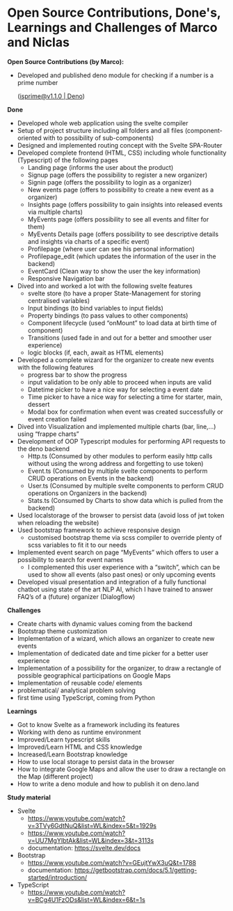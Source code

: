 # Open Source Contributions, Done's, Learnings and Challenges of Marco and Niclas

**Open Source Contributions (by Marco):**

- Developed and published deno module for checking if a number is a prime number
    
    ([isprime@v1.1.0 | Deno](https://deno.land/x/isprime@v1.1.0))

**Done**

- Developed whole web application using the svelte compiler
- Setup of project structure including all folders and all files (component-oriented with to possibility of sub-components)
- Designed and implemented routing concept with the Svelte SPA-Router
- Developed complete frontend (HTML, CSS) including whole functionality (Typescript) of the following pages
    - Landing page (informs the user about the product)
    - Signup page (offers the possibility to register a new organizer)
    - Signin page (offers the possibility to login as a organizer)
    - New events page (offers to possibility to create a new event as a organizer)
    - Insights page (offers possibility to gain insights into released events via multiple charts)
    - MyEvents page (offers possibility to see all events and filter for them)
    - MyEvents Details page (offers possibility to see descriptive details and insights via charts of a specific event)
    - Profilepage (where user can see his personal information) 
    - Profilepage_edit (which updates the information of the user in the backend) 
    - EventCard (Clean way to show the user the key information) 
    - Responsive Navigation bar
- Dived into and worked a lot with the following svelte features
    - svelte store (to have a proper State-Management for storing centralised variables)
    - Input bindings (to bind variables to input fields)
    - Property bindings (to pass values to other components)
    - Component lifecycle (used “onMount” to load data at birth time of component)
    - Transitions (used fade in and out for a better and smoother user experience)
    - logic blocks (if, each, await as HTML elements)
- Developed a complete wizard for the organizer to create new events with the following features
    - progress bar to show the progress
    - input validation to be only able to proceed when inputs are valid
    - Datetime picker to have a nice way for selecting a event date
    - Time picker to have a nice way for selecting a time for starter, main, dessert
    - Modal box for confirmation when event was created successfully or event creation failed
- Dived into Visualization and implemented multiple charts (bar, line,...) using “frappe charts”
- Development of OOP Typescript modules for performing API requests to the deno backend
    - Http.ts (Consumed by other modules to perform easily http calls without using the wrong address and forgetting to use token)
    - Event.ts (Consumed by multiple svelte components to perform CRUD operations on Events in the backend)
    - User.ts (Consumed by multiple svelte components to perform CRUD operations on Organizers in the backend)
    - Stats.ts (Consumed by Charts to show data which is pulled from the backend)
- Used localstorage of the browser to persist data (avoid loss of jwt token when reloading the website)
- Used bootstrap framework to achieve responsive design
    - customised bootstrap theme via scss compiler to override plenty of scss variables to fit it to our needs
- Implemented event search on page “MyEvents” which offers to user a possibility to search for event names
    - I complemented this user experience with a “switch”, which can be used to show all events (also past ones) or only upcoming events
- Developed visual presentation and integration of a fully functional chatbot using state of the art NLP AI, which I have trained to answer FAQ’s of a (future) organizer (Dialogflow)

**Challenges**

- Create charts with dynamic values coming from the backend
- Bootstrap theme customization
- Implementation of a wizard, which allows an organizer to create new events
- Implementation of dedicated date and time picker for a better user experience
- Implementation of a possibility for the organizer, to draw a rectangle of possible geographical participations on Google Maps
- Implementation of reusable code/ elements  
- problematical/ analytical problem solving 
- first time using TypeScript, coming from Python

**Learnings**

- Got to know Svelte as a framework including its features
- Working with deno as runtime environment
- Improved/Learn typescript skills
- Improved/Learn HTML and CSS knowledge
- Increased/Learn Bootstrap knowledge
- How to use local storage to persist data in the browser
- How to integrate Google Maps and allow the user to draw a rectangle on the Map (different project)
- How to write a deno module and how to publish it on deno.land

**Study material**

- Svelte
    -    https://www.youtube.com/watch?v=3TVy6GdtNuQ&list=WL&index=5&t=1929s 
    -    https://www.youtube.com/watch?v=UU7MgYIbtAk&list=WL&index=3&t=3113s 
    -    documentation: https://svelte.dev/docs 
- Bootstrap
    -  https://www.youtube.com/watch?v=GEujtYwX3uQ&t=1788
    -  documentation: https://getbootstrap.com/docs/5.1/getting-started/introduction/ 
- TypeScript
    - https://www.youtube.com/watch?v=BCg4U1FzODs&list=WL&index=6&t=1s 

